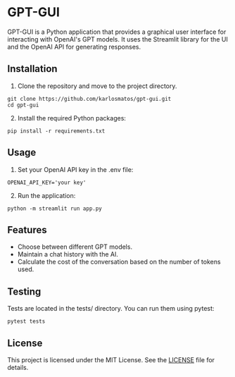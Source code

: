 # GPT-GUI

GPT-GUI is a Python application that provides a graphical user interface for interacting with OpenAI's GPT models. It uses the Streamlit library for the UI and the OpenAI API for generating responses.

## Installation

1. Clone the repository and move to the project directory.

```
git clone https://github.com/karlosmatos/gpt-gui.git
cd gpt-gui
```

2. Install the required Python packages:

```
pip install -r requirements.txt
```

## Usage

1. Set your OpenAI API key in the .env file:
```
OPENAI_API_KEY='your key'
```

2. Run the application:
```
python -m streamlit run app.py
```

## Features
- Choose between different GPT models.
- Maintain a chat history with the AI.
- Calculate the cost of the conversation based on the number of tokens used.

## Testing
Tests are located in the tests/ directory. You can run them using pytest:

```
pytest tests
```

## License
This project is licensed under the MIT License. See the [LICENSE](LICENCE) file for details.
